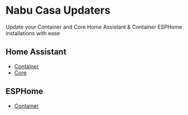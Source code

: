 # Nabu Casa Updaters
Update your Container and Core Home Assistant &amp; Container ESPHome installations with ease

## Home Assistant
- [Container](https://raw.githubusercontent.com/ShonP40/Nabu-Casa-Updaters/master/Home%20Assistant%20-%20Container%20Updater.sh)
- [Core](https://raw.githubusercontent.com/ShonP40/Nabu-Casa-Updaters/master/Home%20Assistant%20-%20Core%20Updater.sh)

## ESPHome
- [Container](https://raw.githubusercontent.com/ShonP40/Nabu-Casa-Updaters/master/ESPHome%20-%20Container%20Updater.sh)
